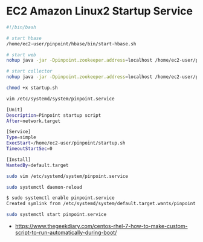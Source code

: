 # EC2 Amazon Linux2 Startup Service

```bash
#!/bin/bash

# start hbase
/home/ec2-user/pinpoint/hbase/bin/start-hbase.sh

# start web
nohup java -jar -Dpinpoint.zookeeper.address=localhost /home/ec2-user/pinpoint/pinpoint-web-boot-2.2.2.jar >/dev/null 2>&1 &

# start collector
nohup java -jar -Dpinpoint.zookeeper.address=localhost /home/ec2-user/pinpoint/pinpoint-collector-boot-2.2.2.jar >/dev/null 2>&1 &
```

```bash
chmod +x startup.sh
```

```bash
vim /etc/systemd/system/pinpoint.service
```

```bash
[Unit]
Description=Pinpoint startup script
After=network.target

[Service]
Type=simple
ExecStart=/home/ec2-user/pinpoint/startup.sh
TimeoutStartSec=0

[Install]
WantedBy=default.target
```

```bash
sudo vim /etc/systemd/system/pinpoint.service
```

```bash
sudo systemctl daemon-reload
```

```bash
$ sudo systemctl enable pinpoint.service
Created symlink from /etc/systemd/system/default.target.wants/pinpoint.service to /etc/systemd/system/pinpoint.service.
```

```bash
sudo systemctl start pinpoint.service
```




* https://www.thegeekdiary.com/centos-rhel-7-how-to-make-custom-script-to-run-automatically-during-boot/

